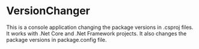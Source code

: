 # VersionChanger
This is a console application changing the package versions in .csproj files.
It works with .Net Core and .Net Framework projects.
It also changes the package versions in package.config file.